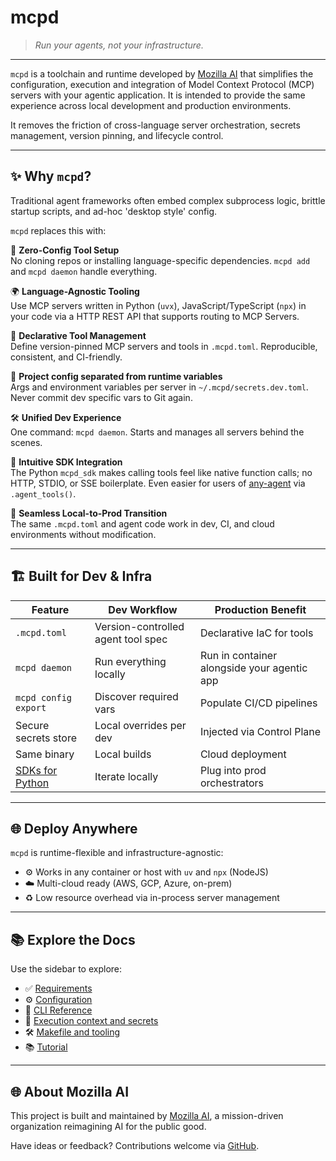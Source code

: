 # mcpd

> *Run your agents, not your infrastructure.*

---

`mcpd` is a toolchain and runtime developed by [Mozilla AI](https://mozilla.ai) that simplifies the configuration, 
execution and integration of Model Context Protocol (MCP) servers with your agentic application.
It is intended to provide the same experience across local development and production environments.

It removes the friction of cross-language server orchestration, secrets management, version pinning, and lifecycle control.

---

## ✨ Why `mcpd`?

Traditional agent frameworks often embed complex subprocess logic, brittle startup scripts, and ad-hoc 'desktop style' config. 

`mcpd` replaces this with:

🧪 **Zero-Config Tool Setup**  
  No cloning repos or installing language-specific dependencies. `mcpd add` and `mcpd daemon` handle everything.

🌍 **Language-Agnostic Tooling**  
  Use MCP servers written in Python (`uvx`), JavaScript/TypeScript (`npx`) in your code via a HTTP REST API that supports routing to MCP Servers.

🧭 **Declarative Tool Management**  
  Define version-pinned MCP servers and tools in `.mcpd.toml`. Reproducible, consistent, and CI-friendly.

🔐 **Project config separated from runtime variables**  
  Args and environment variables per server in `~/.mcpd/secrets.dev.toml`. Never commit dev specific vars to Git again.

🛠️ **Unified Dev Experience**  
  One command: `mcpd daemon`. Starts and manages all servers behind the scenes.

🧰 **Intuitive SDK Integration**  
  The Python `mcpd_sdk` makes calling tools feel like native function calls; no HTTP, STDIO, or SSE boilerplate.
  Even easier for users of [any-agent](https://github.com/mozilla-ai/any-agent) via `.agent_tools()`.

🚀 **Seamless Local-to-Prod Transition**  
  The same `.mcpd.toml` and agent code work in dev, CI, and cloud environments without modification.

---

## 🏗️ Built for Dev & Infra

| Feature                                                          | Dev Workflow                       | Production Benefit                          |
|------------------------------------------------------------------|------------------------------------|---------------------------------------------|
| `.mcpd.toml`                                                     | Version-controlled agent tool spec | Declarative IaC for tools                   |
| `mcpd daemon`                                                    | Run everything locally             | Run in container alongside your agentic app |
| `mcpd config export`                                             | Discover required vars             | Populate CI/CD pipelines                    |
| Secure secrets store                                             | Local overrides per dev            | Injected via Control Plane                  |
| Same binary                                                      | Local builds                       | Cloud deployment                            |
| [SDKs for Python](https://github.com/mozilla-ai/mcpd-sdk-python) | Iterate locally                    | Plug into prod orchestrators                |

---

## 🌐 Deploy Anywhere

`mcpd` is runtime-flexible and infrastructure-agnostic:

- ⚙️ Works in any container or host with `uv` and `npx` (NodeJS)
- ☁️ Multi-cloud ready (AWS, GCP, Azure, on-prem)
- ♻️ Low resource overhead via in-process server management

---

## 📚 Explore the Docs

Use the sidebar to explore:

- ✅ [Requirements](requirements.md)
- ⚙️ [Configuration](configuration.md)
- 🧭 [CLI Reference](commands/mcpd.md)
- 🧵 [Execution context and secrets](execution-context.md)
- 🛠️ [Makefile and tooling](makefile.md)
- 📚 [Tutorial](tutorial.md)

---

## 🌐 About Mozilla AI

This project is built and maintained by [Mozilla AI](https://mozilla.ai), a mission-driven organization reimagining AI for the public good.

Have ideas or feedback? Contributions welcome via [GitHub](https://github.com/mozilla-ai/mcpd).
